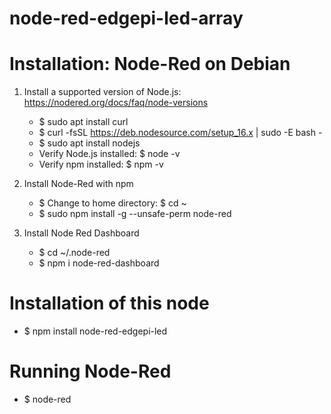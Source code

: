 # node-red-edgepi-led-array

# Installation: Node-Red on Debian
1. Install a supported version of Node.js: https://nodered.org/docs/faq/node-versions
    * $ sudo apt install curl
    * $ curl -fsSL https://deb.nodesource.com/setup_16.x | sudo -E bash -
    * $ sudo apt install nodejs
    * Verify Node.js installed: $ node -v
    * Verify npm installed: $ npm -v

2. Install Node-Red with npm
    * $ Change to home directory: $ cd ~
    * $ sudo npm install -g --unsafe-perm node-red

3. Install Node Red Dashboard
    * $ cd ~/.node-red
    * $ npm i node-red-dashboard

# Installation of this node
* $ npm install node-red-edgepi-led

# Running Node-Red
* $ node-red
